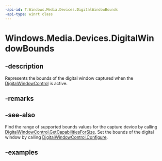 ```yaml
---
-api-id: T:Windows.Media.Devices.DigitalWindowBounds
-api-type: winrt class
---
```


# Windows.Media.Devices.DigitalWindowBounds

<!--
public sealed class DigitalWindowBounds
-->


## -description

Represents the bounds of the digital window captured when the [DigitalWindowControl](digitalwindowcontrol.md) is active. 

## -remarks

## -see-also

Find the range of supported bounds values for the capture device by calling [DigitalWindowControl.GetCapabilitiesForSize](digitalwindowcontrol_getcapabilityforsize_1381309850.md). Set the bounds of the digital window by calling [DigitalWindowControl.Configure](digitalwindowcontrol_configure_1826541684.md).

## -examples


